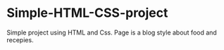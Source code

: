 # Simple-HTML-CSS-project
Simple project using HTML and Css. Page is a blog style about food and recepies. 
